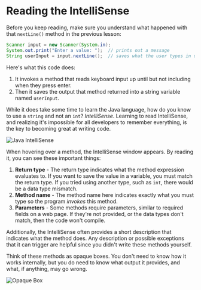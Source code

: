 # Reading the IntelliSense

Before you keep reading, make sure you understand what happened with that `nextLine()` method in the previous lesson:

```java
Scanner input = new Scanner(System.in);
System.out.print("Enter a value: ");  // prints out a message
String userInput = input.nextLine();  // saves what the user types in userInput
```

Here's what this code does:

1.  It invokes a method that reads keyboard input up until but not including when they press enter.
2.  Then it saves the output that method returned into a string variable named `userInput`.

While it does take some time to learn the Java language, how do you know to use a `string` and not an `int`? _IntelliSense_. Learning to read IntelliSense, and realizing it's impossible for all developers to remember everything, is the key to becoming great at writing code.

![Java IntelliSense](https://bootcamp-os-lms-prd-public.s3.us-west-2.amazonaws.com/content/d4b95d07b3d3d539d5e7a847868849d1.png)

When hovering over a method, the IntelliSense window appears. By reading it, you can see these important things:

1.  **Return type** - The return type indicates what the method expression evaluates to. If you want to save the value in a variable, you must match the return type. If you tried using another type, such as `int`, there would be a data type mismatch.
2.  **Method name** - The method name here indicates exactly what you must type so the program _invokes_ this method.
3.  **Parameters** - Some methods require parameters, similar to required fields on a web page. If they're not provided, or the data types don't match, then the code won't compile.

Additionally, the IntelliSense often provides a short description that indicates what the method does. Any description or possible exceptions that it can trigger are helpful since you didn't write these methods yourself.

Think of these methods as opaque boxes. You don't need to know how it works internally, but you do need to know what output it provides, and what, if anything, may go wrong.

![Opaque Box](https://bootcamp-os-lms-prd-public.s3.us-west-2.amazonaws.com/content/463daa6b04c45ce3796c2d992d879e0c.jpg)

